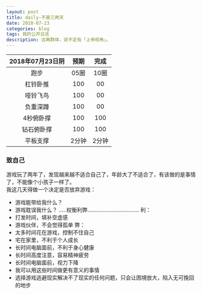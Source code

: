 ```yaml
---
layout: post
title: daily-不是三两天
date: 2018-07-23
categories: blog
tags: 我的公开日志
description: 远离群体，说不定有「上帝视角」。
---
```


|2018年07月23日阴|预期|完成|  
|:----:|:----:|:----:|  
|跑步|05圈|10圈|
|杠铃卧推|100|00|
|哑铃飞鸟|100|00|
|负重深蹲|100|00|
|4秒俯卧撑|100|100|
|钻石俯卧撑|100|100|
|平板支撑|2分钟|2分钟|


### 致自己
游戏玩了两年了，发现越来越不适合自己了，年龄大了不适合了，有该做的是事情了，不能像个小孩子一样了。  
我这几天得做一个决定是否放弃游戏：  
- 游戏能带给我什么？
- 游戏耽误我什么？
.....权衡利弊..................................
利：
- 打发时间，填补空虚感
- 游戏伙伴，不会觉得孤单
弊：
- 太多时间花在游戏，控制不住自己
- 宅在家里，不利于个人成长
- 长时间电脑面前，不利于身心健康
- 长时间高度注意，容易精神疲劳
- 长时间电脑面前，视力下降
- 我可以用这些时间做更有意义的事情
- 选择游戏逃避现实解决不了现实的任何问题，只会让困境放大，陷入无可挽回的地步
